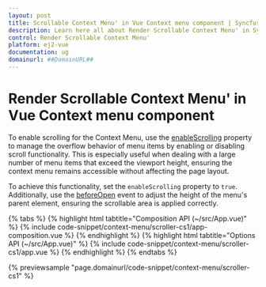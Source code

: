 ```yaml
---
layout: post
title: Scrollable Context Menu' in Vue Context menu component | Syncfusion
description: Learn here all about Render Scrollable Context Menu' in Syncfusion Vue Context menu component of Syncfusion Essential JS 2 and more.
control: Render Scrollable Context Menu' 
platform: ej2-vue
documentation: ug
domainurl: ##DomainURL##
---
```


# Render Scrollable Context Menu' in Vue Context menu component

To enable scrolling for the Context Menu, use the [enableScrolling](https://ej2.syncfusion.com/vue/documentation/api/context-menu/#enablescrolling) property to manage the overflow behavior of menu items by enabling or disabling scroll functionality. This is especially useful when dealing with a large number of menu items that exceed the viewport height, ensuring the context menu remains accessible without affecting the page layout.

To achieve this functionality, set the `enableScrolling` property to `true`. Additionally, use the [beforeOpen](https://ej2.syncfusion.com/vue/documentation/api/context-menu/#beforeopen) event to adjust the height of the menu's parent element, ensuring the scrollable area is applied correctly.

{% tabs %}
{% highlight html tabtitle="Composition API (~/src/App.vue)" %}
{% include code-snippet/context-menu/scroller-cs1/app-composition.vue %}
{% endhighlight %}
{% highlight html tabtitle="Options API (~/src/App.vue)" %}
{% include code-snippet/context-menu/scroller-cs1/app.vue %}
{% endhighlight %}
{% endtabs %}
        
{% previewsample "page.domainurl/code-snippet/context-menu/scroller-cs1" %}
